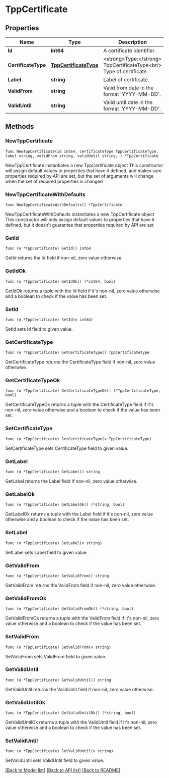 # TppCertificate

## Properties

Name | Type | Description | Notes
------------ | ------------- | ------------- | -------------
**Id** | **int64** | A certificate identifier. | 
**CertificateType** | [**TppCertificateType**](TppCertificateType.md) | &lt;strong&gt;Type:&lt;/strong&gt; TppCertificateType&lt;br/&gt; Type of certificate. | 
**Label** | **string** | Label of certificate. | 
**ValidFrom** | **string** | Valid from date in the format &#39;YYYY-MM-DD&#39;. | 
**ValidUntil** | **string** | Valid until date in the format &#39;YYYY-MM-DD&#39;. | 

## Methods

### NewTppCertificate

`func NewTppCertificate(id int64, certificateType TppCertificateType, label string, validFrom string, validUntil string, ) *TppCertificate`

NewTppCertificate instantiates a new TppCertificate object
This constructor will assign default values to properties that have it defined,
and makes sure properties required by API are set, but the set of arguments
will change when the set of required properties is changed

### NewTppCertificateWithDefaults

`func NewTppCertificateWithDefaults() *TppCertificate`

NewTppCertificateWithDefaults instantiates a new TppCertificate object
This constructor will only assign default values to properties that have it defined,
but it doesn't guarantee that properties required by API are set

### GetId

`func (o *TppCertificate) GetId() int64`

GetId returns the Id field if non-nil, zero value otherwise.

### GetIdOk

`func (o *TppCertificate) GetIdOk() (*int64, bool)`

GetIdOk returns a tuple with the Id field if it's non-nil, zero value otherwise
and a boolean to check if the value has been set.

### SetId

`func (o *TppCertificate) SetId(v int64)`

SetId sets Id field to given value.


### GetCertificateType

`func (o *TppCertificate) GetCertificateType() TppCertificateType`

GetCertificateType returns the CertificateType field if non-nil, zero value otherwise.

### GetCertificateTypeOk

`func (o *TppCertificate) GetCertificateTypeOk() (*TppCertificateType, bool)`

GetCertificateTypeOk returns a tuple with the CertificateType field if it's non-nil, zero value otherwise
and a boolean to check if the value has been set.

### SetCertificateType

`func (o *TppCertificate) SetCertificateType(v TppCertificateType)`

SetCertificateType sets CertificateType field to given value.


### GetLabel

`func (o *TppCertificate) GetLabel() string`

GetLabel returns the Label field if non-nil, zero value otherwise.

### GetLabelOk

`func (o *TppCertificate) GetLabelOk() (*string, bool)`

GetLabelOk returns a tuple with the Label field if it's non-nil, zero value otherwise
and a boolean to check if the value has been set.

### SetLabel

`func (o *TppCertificate) SetLabel(v string)`

SetLabel sets Label field to given value.


### GetValidFrom

`func (o *TppCertificate) GetValidFrom() string`

GetValidFrom returns the ValidFrom field if non-nil, zero value otherwise.

### GetValidFromOk

`func (o *TppCertificate) GetValidFromOk() (*string, bool)`

GetValidFromOk returns a tuple with the ValidFrom field if it's non-nil, zero value otherwise
and a boolean to check if the value has been set.

### SetValidFrom

`func (o *TppCertificate) SetValidFrom(v string)`

SetValidFrom sets ValidFrom field to given value.


### GetValidUntil

`func (o *TppCertificate) GetValidUntil() string`

GetValidUntil returns the ValidUntil field if non-nil, zero value otherwise.

### GetValidUntilOk

`func (o *TppCertificate) GetValidUntilOk() (*string, bool)`

GetValidUntilOk returns a tuple with the ValidUntil field if it's non-nil, zero value otherwise
and a boolean to check if the value has been set.

### SetValidUntil

`func (o *TppCertificate) SetValidUntil(v string)`

SetValidUntil sets ValidUntil field to given value.



[[Back to Model list]](../README.md#documentation-for-models) [[Back to API list]](../README.md#documentation-for-api-endpoints) [[Back to README]](../README.md)


